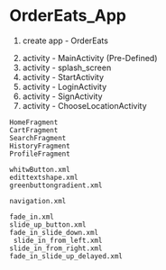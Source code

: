 # OrderEats_App

1. create app - OrderEats

<!-- Create Files and Folders -->

2. activity - MainActivity (Pre-Defined)
3. activity - splash_screen
4. activity - StartActivity
5. activity - LoginActivity
6. activity - SignActivity
7. activity - ChooseLocationActivity

<!-- Create Fragment Files -->

    HomeFragment
    CartFragment
    SearchFragment
    HistoryFragment
    ProfileFragment

<!-- Create Drawable Files -->

    whitwButton.xml
    edittextshape.xml
    greenbuttongradient.xml

<!-- Create Navigation File -->

    navigation.xml

<!-- Create Animations File -->

    fade_in.xml
    slide_up_button.xml
    fade_in_slide_down.xml
     slide_in_from_left.xml
    slide_in_from_right.xml
    fade_in_slide_up_delayed.xml

